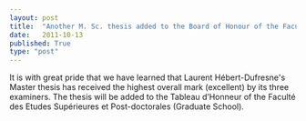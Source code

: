 ```yaml
---
layout: post
title:  "Another M. Sc. thesis added to the Board of Honour of the Faculty of Graduate Studies"
date:   2011-10-13
published: True
type: "post"
---
```


It is with great pride that we have learned that Laurent Hébert-Dufresne's Master thesis has received the highest overall mark (excellent) by its three examiners. The thesis will be added to the Tableau d’Honneur of the Faculté
des Etudes Supérieures et Post-doctorales (Graduate School).


